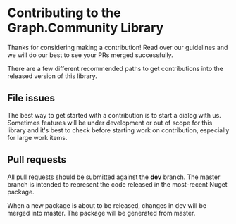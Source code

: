 ﻿# Contributing to the Graph.Community Library
Thanks for considering making a contribution! Read over our guidelines and we will do our best to see your PRs merged successfully.

There are a few different recommended paths to get contributions into the released version of this library.

## File issues
The best way to get started with a contribution is to start a dialog with us. Sometimes features will be under development or out of scope for this library and it's best to check before starting work on contribution, especially for large work items.

## Pull requests
All pull requests should be submitted against the **dev** branch. The master branch is intended to represent the code released in the most-recent Nuget package.

When a new package is about to be released, changes in dev will be merged into master. The package will be generated from master.

